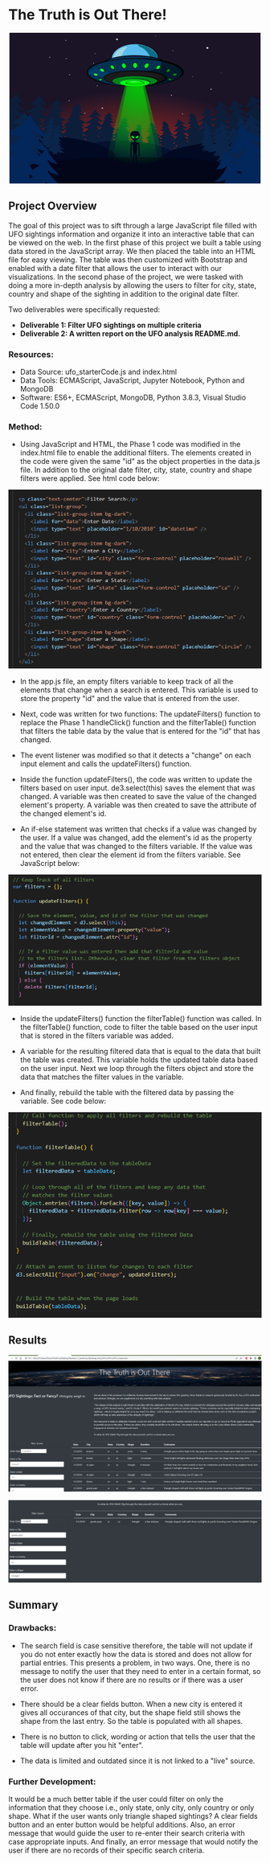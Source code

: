 # The Truth is Out There!

<p align="center">
    <img width="500" height="300" src= "https://github.com/rloufoster/UFO-s/blob/main/static/images/AlienGraphic.png">
</p> 

## Project Overview

The goal of this project was to sift through a large JavaScript file filled with UFO sightings information and organize it into an interactive table that can be viewed on the web. In the first phase of this project we built a table using data stored in the JavaScript array. We then placed the table into an HTML file for easy viewing. The table was then customized with Bootstrap and enabled with a date filter that allows the user to interact with our visualizations. In the second phase of the project, we were tasked with doing a more in-depth analysis by allowing the users to filter for city, state, country and shape of the sighting in addition to the original date filter. 

Two deliverables were specifically requested:

* **Deliverable 1: Filter UFO sightings on multiple criteria**
* **Deliverable 2: A written report on the UFO analysis README.md.**


### Resources:

* Data Source: ufo_starterCode.js and index.html
* Data Tools: ECMAScript, JavaScript, Jupyter Notebook, Python and MongoDB
* Software: ES6+, ECMAScript, MongoDB, Python 3.8.3, Visual Studio Code 1.50.0


### Method: 

* Using JavaScript and HTML, the Phase 1 code was modified in the index.html file to enable the additional filters. The elements created in the code were given the same "id" as the object properties in the data.js file. In addition to the original date filter, city, state, country and shape filters were applied. See html code below:


![indexfilters_VSCode](https://github.com/rloufoster/UFO-s/blob/main/static/images/indexfilters_VSCode.png?raw=true)


* In the app.js file, an empty filters variable to keep track of all the elements that change when a search is entered. This variable is used to store the property "id" and the value that is entered from the user. 

* Next, code was written for two functions: The updateFilters() function to replace the Phase 1 handleClick() function and the filterTable() function that filters the table data by the value that is entered for the "id" that has changed.

* The event listener was modified so that it detects a "change" on each input element and calls the updateFilters() function.

* Inside the function updateFilters(), the code was written to update the filters based on user input. de3.select(this) saves the element that was changed. A variable was then created to save the value of the changed element's property. A variable was then created to save the attribute of the changed element's id.

* An if-else statement was written that checks if a value was changed by the user.  If a value was changed, add the element's id as the property and the value that was changed to the filters variable.  If the value was not entered, then clear the element id from the filters variable. See JavaScript below:


![filterscodeapp_VSCode](https://github.com/rloufoster/UFO-s/blob/main/static/images/filterscodeapp_VSCode.png?raw=true)


* Inside the updateFilters() function the filterTable() function was called.  In the filterTable() function, code to filter the table based on the user input that is stored in the filters variable was added.

* A variable for the resulting filtered data that is equal to the data that built the table was created.  This variable holds the updated table data based on the user input.  Next we loop through the filters object and store the data that matches the filter values in the variable.  

* And finally, rebuild the table with the filtered data by passing the variable.  See code below:


![LoopandBuildTableappCode](https://github.com/rloufoster/UFO-s/blob/main/static/images/filterTableandBuildTableappCode.png?raw=true)



## Results


![WebsiteGraphic](https://github.com/rloufoster/UFO-s/blob/main/static/images/WebsiteGraphic.png?raw=true)


![FilterGraphic](https://github.com/rloufoster/UFO-s/blob/main/static/images/FilterGraphic.png?raw=true)


## Summary


### Drawbacks:

* The search field is case sensitive therefore, the table will not update if you do not enter exactly how the data is stored and does not allow for partial entries. This presents a problem, in two ways.  One, there is no message to notify the user that they need to enter in a certain format, so the user does not know if there are no results or if there was a user error. 

* There should be a clear fields button.  When a new city is entered it gives all occurances of that city, but the shape field still shows the shape from the last entry.  So the table is populated with all shapes.

* There is no button to click, wording or action that tells the user that the table will update after you hit "enter".

* The data is limited and outdated since it is not linked to a "live" source.


### Further Development:

It would be a much better table if the user could filter on only the information that they choose i.e., only state, only city, only country or only shape.  What if the user wants only triangle shaped sightings? A clear fields button and an enter button would be helpful additions. Also, an error message that would guide the user to re-enter their search criteria with case appropriate inputs.  And finally, an error message that would notify the user if there are no records of their specific search criteria.

